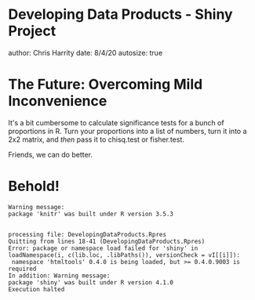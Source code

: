 Developing Data Products - Shiny Project
========================================================
author: Chris Harrity
date: 8/4/20
autosize: true

The Future: Overcoming Mild Inconvenience
========================================================

It's a bit cumbersome to calculate significance tests for a bunch of proportions in R. Turn your proportions into a list of numbers, turn it into a 2x2 matrix, and *then* pass it to chisq.test or fisher.test. 

Friends, we can do better.

Behold!
========================================================




```
Warning message:
package 'knitr' was built under R version 3.5.3 


processing file: DevelopingDataProducts.Rpres
Quitting from lines 18-41 (DevelopingDataProducts.Rpres) 
Error: package or namespace load failed for 'shiny' in loadNamespace(i, c(lib.loc, .libPaths()), versionCheck = vI[[i]]):
 namespace 'htmltools' 0.4.0 is being loaded, but >= 0.4.0.9003 is required
In addition: Warning message:
package 'shiny' was built under R version 4.1.0 
Execution halted
```
